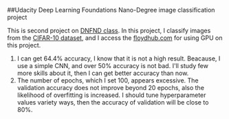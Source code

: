 ##Udacity Deep Learning Foundations Nano-Degree image classification project

This is second project on [DNFND class](https://www.udacity.com/course/deep-learning-nanodegree-foundation--nd101). In this project, I classify images from the [CIFAR-10 dataset](https://www.cs.toronto.edu/~kriz/cifar.html), and I access the [floydhub.com](https://www.floydhub.com) for using GPU on this project.

1. I can get 64.4% accuracy, I know that it is not a high result. Beacause, I use a simple CNN, and over 50% accuracy is not bad. I'll study few more skills about it, then I can get better accuracy than now.
2. The number of epochs, which I set 100, appears excessive. The validation accuracy does not improve beyond 20 epochs, also the likelihood of overfitting is increased. I should tune hyperparameter values variety ways, then the accuracy of validation will be close to 80%.
